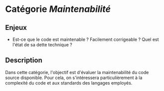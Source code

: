 # Catégorie *Maintenabilité*

## Enjeux

- Est-ce que le code est maintenable ? Facilement corrigeable ? Quel est l'état de sa dette technique ?

## Description

Dans cette catégorie, l'objectif est d'évaluer la maintenabilité du code source disponible.
Pour cela, on s'intéressera particulièrement à la complexité du code et aux standards
des langages employés. 